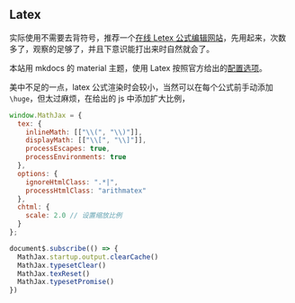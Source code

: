 ## Latex 

实际使用不需要去背符号，推荐一个[在线 Letex 公式编辑网站](https://www.latexlive.com/home)，先用起来，次数多了，观察的足够了，并且下意识能打出来时自然就会了。

本站用 mkdocs 的 material 主题，使用 Latex 按照官方给出的[配置选项](https://squidfunk.github.io/mkdocs-material/reference/math/)。

美中不足的一点，latex 公式渲染时会较小，当然可以在每个公式前手动添加 `\huge`，但太过麻烦，在给出的 js 中添加扩大比例，


```js
window.MathJax = {
  tex: {
    inlineMath: [["\\(", "\\)"]],
    displayMath: [["\\[", "\\]"]],
    processEscapes: true,
    processEnvironments: true
  },
  options: {
    ignoreHtmlClass: ".*|",
    processHtmlClass: "arithmatex"
  },
  chtml: {
    scale: 2.0 // 设置缩放比例
  }
};

document$.subscribe(() => { 
  MathJax.startup.output.clearCache()
  MathJax.typesetClear()
  MathJax.texReset()
  MathJax.typesetPromise()
})
```

